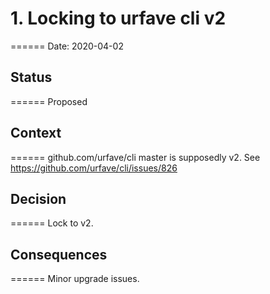 # 1. Locking to urfave cli v2
======
Date: 2020-04-02

## Status
======
Proposed

## Context
======
github.com/urfave/cli master is supposedly v2. See https://github.com/urfave/cli/issues/826


## Decision
======
Lock to v2.

## Consequences
======
Minor upgrade issues.
